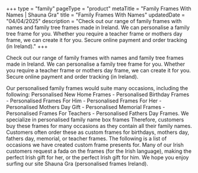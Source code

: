 +++
type = "family"
pageType = "product"
metaTitle = "Family Frames With Names | Shauna Gra"
title = "Family Frames With Names"
updatedDate = "04/04/2025"
description = "Check out our range of family frames with names and family tree frames made in Ireland. We can personalise a family tree frame for you. Whether you require a teacher frame or mothers day frame, we can create it for you. Secure online payment and order tracking (in Ireland)."
+++

Check out our range of family frames with names and family tree frames made in Ireland. We can personalise a family tree frame for you. Whether you require a teacher frame or mothers day frame, we can create it for you. Secure online payment and order tracking (in Ireland).

Our personalised family frames would suite many occasions, including the following: Personalised New Home Frames - Personalised Birthday Frames - Personalised Frames For Him - Personalised Frames For Her - Personalised Mothers Day Gift - Personalised Memorial Frames - Personalised Frames For Teachers - Personalised Fathers Day Frames. We specialize in personalised family name box frames Therefore, customers buy these frames for many occasions as they contain all their family names. Customers often order these as custom frames for birthdays, mothers day, fathers day, memorial, or teacher frames. The following is a list of occasions we have created custom frame presents for. Many of our Irish customers request a fada on the frames (for the Irish language), making the perfect Irish gift for her, or the perfect Irish gift for him. We hope you enjoy surfing our site Shauna Gra (personalised frames Ireland).
